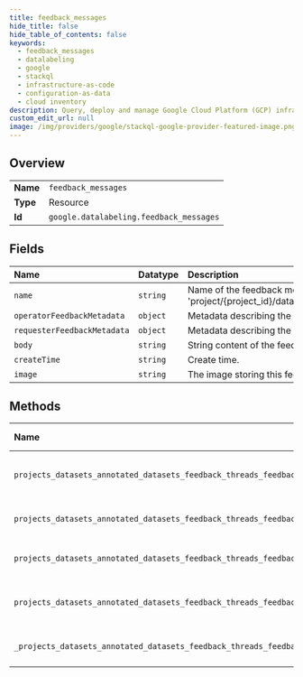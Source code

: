 ```yaml
---
title: feedback_messages
hide_title: false
hide_table_of_contents: false
keywords:
  - feedback_messages
  - datalabeling
  - google    
  - stackql
  - infrastructure-as-code
  - configuration-as-data
  - cloud inventory
description: Query, deploy and manage Google Cloud Platform (GCP) infrastructure and resources using SQL
custom_edit_url: null
image: /img/providers/google/stackql-google-provider-featured-image.png
---
```

  
    

## Overview
<table><tbody>
<tr><td><b>Name</b></td><td><code>feedback_messages</code></td></tr>
<tr><td><b>Type</b></td><td>Resource</td></tr>
<tr><td><b>Id</b></td><td><code>google.datalabeling.feedback_messages</code></td></tr>
</tbody></table>

## Fields
| Name | Datatype | Description |
|:-----|:---------|:------------|
| `name` | `string` | Name of the feedback message in a feedback thread. Format: 'project/&#123;project_id&#125;/datasets/&#123;dataset_id&#125;/annotatedDatasets/&#123;annotated_dataset_id&#125;/feedbackThreads/&#123;feedback_thread_id&#125;/feedbackMessage/&#123;feedback_message_id&#125;' |
| `operatorFeedbackMetadata` | `object` | Metadata describing the feedback from the operator. |
| `requesterFeedbackMetadata` | `object` | Metadata describing the feedback from the labeling task requester. |
| `body` | `string` | String content of the feedback. Maximum of 10000 characters. |
| `createTime` | `string` | Create time. |
| `image` | `string` | The image storing this feedback if the feedback is an image representing operator's comments. |
## Methods
| Name | Accessible by | Required Params | Description |
|:-----|:--------------|:----------------|:------------|
| `projects_datasets_annotated_datasets_feedback_threads_feedback_messages_get` | `SELECT` | `annotatedDatasetsId, datasetsId, feedbackMessagesId, feedbackThreadsId, projectsId` | Get a FeedbackMessage object. |
| `projects_datasets_annotated_datasets_feedback_threads_feedback_messages_list` | `SELECT` | `annotatedDatasetsId, datasetsId, feedbackThreadsId, projectsId` | List FeedbackMessages with pagination. |
| `projects_datasets_annotated_datasets_feedback_threads_feedback_messages_create` | `INSERT` | `annotatedDatasetsId, datasetsId, feedbackThreadsId, projectsId` | Create a FeedbackMessage object. |
| `projects_datasets_annotated_datasets_feedback_threads_feedback_messages_delete` | `DELETE` | `annotatedDatasetsId, datasetsId, feedbackMessagesId, feedbackThreadsId, projectsId` | Delete a FeedbackMessage. |
| `_projects_datasets_annotated_datasets_feedback_threads_feedback_messages_list` | `EXEC` | `annotatedDatasetsId, datasetsId, feedbackThreadsId, projectsId` | List FeedbackMessages with pagination. |
